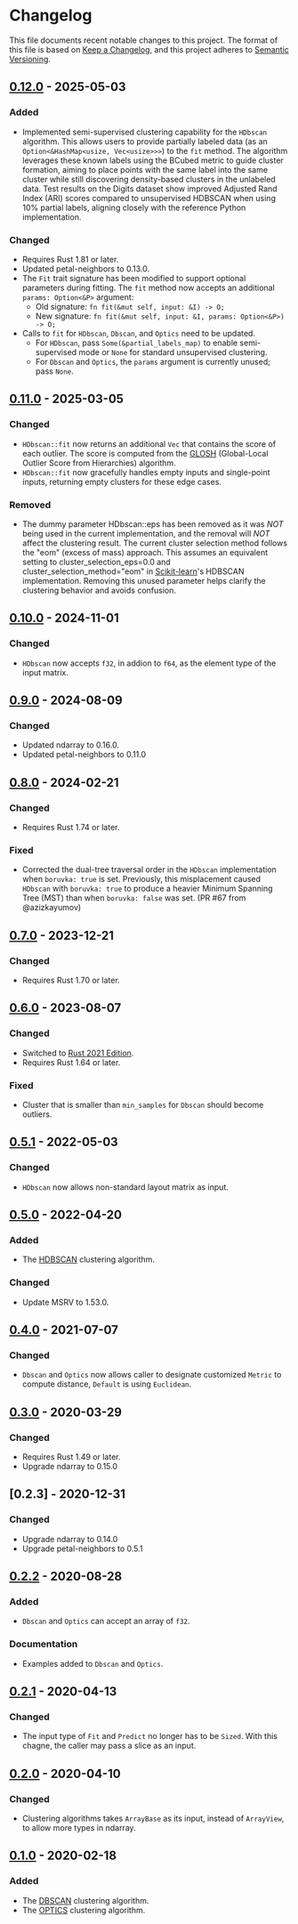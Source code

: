 # Changelog

This file documents recent notable changes to this project. The format of this
file is based on [Keep a Changelog](https://keepachangelog.com/en/1.0.0/), and
this project adheres to [Semantic
Versioning](https://semver.org/spec/v2.0.0.html).

## [0.12.0] - 2025-05-03

### Added

- Implemented semi-supervised clustering capability for the `HDbscan` algorithm.
  This allows users to provide partially labeled data (as an
  `Option<&HashMap<usize, Vec<usize>>>`) to the `fit` method. The algorithm
  leverages these known labels using the BCubed metric to guide cluster
  formation, aiming to place points with the same label into the same cluster
  while still discovering density-based clusters in the unlabeled data. Test
  results on the Digits dataset show improved Adjusted Rand Index (ARI) scores
  compared to unsupervised HDBSCAN when using 10% partial labels, aligning
  closely with the reference Python implementation.

### Changed

- Requires Rust 1.81 or later.
- Updated petal-neighbors to 0.13.0.
- The `Fit` trait signature has been modified to support optional parameters
  during fitting. The `fit` method now accepts an additional `params:
  Option<&P>` argument:
  - Old signature: `fn fit(&mut self, input: &I) -> O;`
  - New signature: `fn fit(&mut self, input: &I, params: Option<&P>) -> O;`
- Calls to `fit` for `HDbscan`, `Dbscan`, and `Optics` need to be updated.
  - For `HDbscan`, pass `Some(&partial_labels_map)` to enable semi-supervised
    mode or `None` for standard unsupervised clustering.
  - For `Dbscan` and `Optics`, the `params` argument is currently unused; pass `None`.

## [0.11.0] - 2025-03-05

### Changed

- `HDbscan::fit` now returns an additional `Vec` that contains the score of
  each outlier. The score is computed from the [GLOSH] (Global-Local Outlier
  Score from Hierarchies) algorithm.
- `HDbscan::fit` now gracefully handles empty inputs and single-point inputs,
  returning empty clusters for these edge cases.

[GLOSH]: https://dl.acm.org/doi/10.1145/2733381

### Removed

- The dummy parameter HDbscan::eps has been removed as it was *NOT* being used
  in the current implementation, and the removal will *NOT* affect the
  clustering result. The current cluster selection method follows the "eom"
  (excess of mass) approach. This assumes an equivalent setting to
  cluster_selection_eps=0.0 and cluster_selection_method="eom" in
  [Scikit-learn]'s HDBSCAN implementation. Removing this unused parameter helps
  clarify the clustering behavior and avoids confusion.

[Scikit-learn]: https://scikit-learn.org/stable/modules/generated/sklearn.cluster.HDBSCAN.html#sklearn.cluster.HDBSCAN

## [0.10.0] - 2024-11-01

### Changed

- `HDbscan` now accepts `f32`, in addion to `f64`, as the element type of the
  input matrix.

## [0.9.0] - 2024-08-09

### Changed

- Updated ndarray to 0.16.0.
- Updated petal-neighbors to 0.11.0

## [0.8.0] - 2024-02-21

### Changed

- Requires Rust 1.74 or later.

### Fixed

- Corrected the dual-tree traversal order in the `HDbscan` implementation when
  `boruvka: true` is set. Previously, this misplacement caused `HDbscan` with
  `boruvka: true` to produce a heavier Minimum Spanning Tree (MST) than when
  `boruvka: false` was set. (PR #67 from @azizkayumov)

## [0.7.0] - 2023-12-21

### Changed

- Requires Rust 1.70 or later.

## [0.6.0] - 2023-08-07

### Changed

- Switched to [Rust 2021 Edition](https://doc.rust-lang.org/edition-guide/rust-2021).
- Requires Rust 1.64 or later.

### Fixed

- Cluster that is smaller than `min_samples` for `Dbscan` should become outliers.

## [0.5.1] - 2022-05-03

### Changed

- `HDbscan` now allows non-standard layout matrix as input.

## [0.5.0] - 2022-04-20

### Added

- The [HDBSCAN] clustering algorithm.

### Changed

- Update MSRV to 1.53.0.

## [0.4.0] - 2021-07-07

### Changed

- `Dbscan` and `Optics` now allows caller to designate customized `Metric`
  to compute distance, `Default` is using `Euclidean`.

## [0.3.0] - 2020-03-29

### Changed

- Requires Rust 1.49 or later.
- Upgrade ndarray to 0.15.0

## [0.2.3] - 2020-12-31

### Changed

- Upgrade ndarray to 0.14.0
- Upgrade petal-neighbors to 0.5.1

## [0.2.2] - 2020-08-28

### Added

- `Dbscan` and `Optics` can accept an array of `f32`.

### Documentation

- Examples added to `Dbscan` and `Optics`.

## [0.2.1] - 2020-04-13

### Changed

- The input type of `Fit` and `Predict` no longer has to be `Sized`. With this
  chagne, the caller may pass a slice as an input.

## [0.2.0] - 2020-04-10

### Changed

- Clustering algorithms takes `ArrayBase` as its input, instead of `ArrayView`,
  to allow more types in ndarray.

## [0.1.0] - 2020-02-18

### Added

- The [DBSCAN](https://en.wikipedia.org/wiki/DBSCAN) clustering algorithm.
- The [OPTICS](https://en.wikipedia.org/wiki/OPTICS_algorithm) clustering
  algorithm.

[0.12.0]: https://github.com/petabi/petal-clustering/compare/0.11.0...0.12.0
[0.11.0]: https://github.com/petabi/petal-clustering/compare/0.10.0...0.11.0
[0.10.0]: https://github.com/petabi/petal-clustering/compare/0.9.0...0.10.0
[0.9.0]: https://github.com/petabi/petal-clustering/compare/0.8.0...0.9.0
[0.8.0]: https://github.com/petabi/petal-clustering/compare/0.7.0...0.8.0
[0.7.0]: https://github.com/petabi/petal-clustering/compare/0.6.0...0.7.0
[0.6.0]: https://github.com/petabi/petal-clustering/compare/0.5.1...0.6.0
[0.5.1]: https://github.com/petabi/petal-clustering/compare/0.5.0...0.5.1
[0.5.0]: https://github.com/petabi/petal-clustering/compare/0.4.0...0.5.0
[0.4.0]: https://github.com/petabi/petal-clustering/compare/0.3.0...0.4.0
[0.3.0]: https://github.com/petabi/petal-clustering/compare/0.2.3...0.3.0
[0.2.2]: https://github.com/petabi/petal-clustering/compare/0.2.2...0.2.3
[0.2.1]: https://github.com/petabi/petal-clustering/compare/0.2.0...0.2.1
[0.2.0]: https://github.com/petabi/petal-clustering/compare/0.1.0...0.2.0
[0.1.0]: https://github.com/petabi/petal-clustering/tree/0.1.0

[HDBSCAN]: https://hdbscan.readthedocs.io/en/latest/how_hdbscan_works.html
